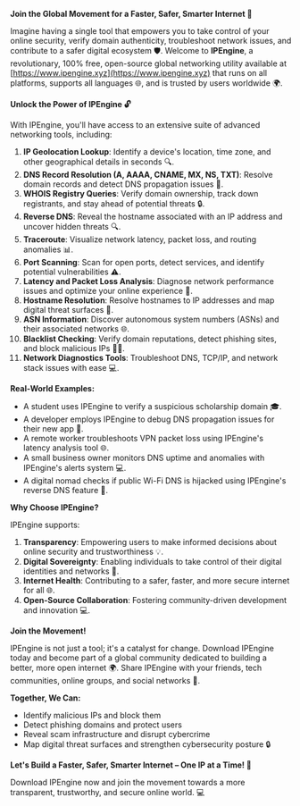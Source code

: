**Join the Global Movement for a Faster, Safer, Smarter Internet 🚀**

Imagine having a single tool that empowers you to take control of your online security, verify domain authenticity, troubleshoot network issues, and contribute to a safer digital ecosystem 🛡️. Welcome to **IPEngine**, a revolutionary, 100% free, open-source global networking utility available at [https://www.ipengine.xyz](https://www.ipengine.xyz) that runs on all platforms, supports all languages 🌐, and is trusted by users worldwide 🌍.

**Unlock the Power of IPEngine 🔓**

With IPEngine, you'll have access to an extensive suite of advanced networking tools, including:

1. **IP Geolocation Lookup**: Identify a device's location, time zone, and other geographical details in seconds 🔍.
2. **DNS Record Resolution (A, AAAA, CNAME, MX, NS, TXT)**: Resolve domain records and detect DNS propagation issues 📡.
3. **WHOIS Registry Queries**: Verify domain ownership, track down registrants, and stay ahead of potential threats 🔒.
4. **Reverse DNS**: Reveal the hostname associated with an IP address and uncover hidden threats 🔍.
5. **Traceroute**: Visualize network latency, packet loss, and routing anomalies 📊.
6. **Port Scanning**: Scan for open ports, detect services, and identify potential vulnerabilities ⚠️.
7. **Latency and Packet Loss Analysis**: Diagnose network performance issues and optimize your online experience 🔄.
8. **Hostname Resolution**: Resolve hostnames to IP addresses and map digital threat surfaces 🔗.
9. **ASN Information**: Discover autonomous system numbers (ASNs) and their associated networks 🌐.
10. **Blacklist Checking**: Verify domain reputations, detect phishing sites, and block malicious IPs 👮‍♂️.
11. **Network Diagnostics Tools**: Troubleshoot DNS, TCP/IP, and network stack issues with ease 💻.

**Real-World Examples:**

* A student uses IPEngine to verify a suspicious scholarship domain 🎓.
* A developer employs IPEngine to debug DNS propagation issues for their new app 🤖.
* A remote worker troubleshoots VPN packet loss using IPEngine's latency analysis tool 🌐.
* A small business owner monitors DNS uptime and anomalies with IPEngine's alerts system 💻.
* A digital nomad checks if public Wi-Fi DNS is hijacked using IPEngine's reverse DNS feature 📡.

**Why Choose IPEngine?**

IPEngine supports:

1. **Transparency**: Empowering users to make informed decisions about online security and trustworthiness 💡.
2. **Digital Sovereignty**: Enabling individuals to take control of their digital identities and networks 🔑.
3. **Internet Health**: Contributing to a safer, faster, and more secure internet for all 🌐.
4. **Open-Source Collaboration**: Fostering community-driven development and innovation 💻.

**Join the Movement!**

IPEngine is not just a tool; it's a catalyst for change. Download IPEngine today and become part of a global community dedicated to building a better, more open internet 🌍. Share IPEngine with your friends, tech communities, online groups, and social networks 🤝.

**Together, We Can:**

* Identify malicious IPs and block them
* Detect phishing domains and protect users
* Reveal scam infrastructure and disrupt cybercrime
* Map digital threat surfaces and strengthen cybersecurity posture 🔒

**Let's Build a Faster, Safer, Smarter Internet – One IP at a Time! 🚀**

Download IPEngine now and join the movement towards a more transparent, trustworthy, and secure online world. 💻